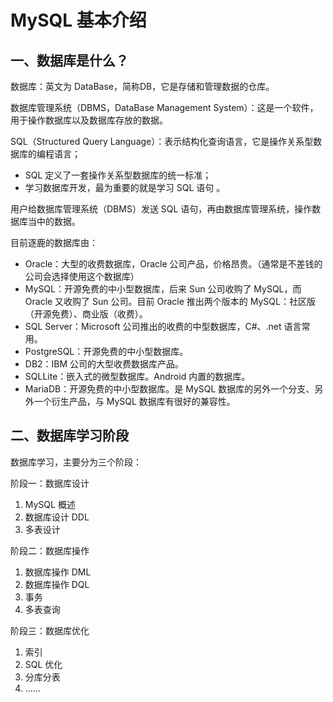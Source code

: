 # MySQL 基本介绍

## 一、数据库是什么？

数据库：英文为 DataBase，简称DB，它是存储和管理数据的仓库。

数据库管理系统（DBMS，DataBase Management System）：这是一个软件，用于操作数据库以及数据库存放的数据。

SQL（Structured Query Language）：表示结构化查询语言，它是操作关系型数据库的编程语言；

- SQL 定义了一套操作关系型数据库的统一标准；
- 学习数据库开发，最为重要的就是学习 SQL 语句 。

用户给数据库管理系统（DBMS）发送 SQL 语句，再由数据库管理系统，操作数据库当中的数据。

目前逐鹿的数据库由：

- Oracle：大型的收费数据库，Oracle 公司产品，价格昂贵。（通常是不差钱的公司会选择使用这个数据库）
- MySQL：开源免费的中小型数据库，后来 Sun 公司收购了 MySQL，而 Oracle 又收购了 Sun 公司。目前 Oracle 推出两个版本的 MySQL：社区版（开源免费）、商业版（收费）。
- SQL Server：Microsoft 公司推出的收费的中型数据库，C#、.net 语言常用。
- PostgreSQL：开源免费的中小型数据库。
- DB2：IBM 公司的大型收费数据库产品。
- SQLLite：嵌入式的微型数据库。Android 内置的数据库。
- MariaDB：开源免费的中小型数据库。是 MySQL 数据库的另外一个分支、另外一个衍生产品，与 MySQL 数据库有很好的兼容性。

## 二、数据库学习阶段

数据库学习，主要分为三个阶段：

阶段一：数据库设计

1. MySQL 概述
2. 数据库设计 DDL
3. 多表设计

阶段二：数据库操作

1. 数据库操作 DML
2. 数据库操作 DQL
3. 事务
4. 多表查询

阶段三：数据库优化

1. 索引
2. SQL 优化
3. 分库分表
4. ……

